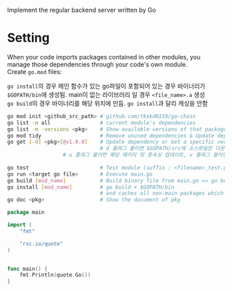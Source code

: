 Implement the regular backend server written by Go

# Setting
When your code imports packages contained in other modules, you manage those dependencies through your code's own module.  
Create `go.mod` files:
  
`go install`의 경우 메인 함수가 있는 go파일이 포함되어 있는 경우 바이너리가 `$GOPATH/bin`에 생성됨. main이 없는 라이브러리 일 경우 `<file_name>.a` 생성  
`go build`의 경우 바이너리를 해당 위치에 만듬. `go install`과 달리 캐싱을 안함
```bash
go mod init <github_src_path> # github.com/tkxkd0159/go-chain
go list -m all                # current module's dependencies
go list -m -versions <pkg>    # Show available versions of that package
go mod tidy                   # Remove unused dependencies & Update dependencies
go get [-d] <pkg>[@v1.0.0]    # Update dependency or Get a specific version of dependency
                              # d 플래그 붙이면 $GOPATH/src에 소스파일만 다운로드, 안붙이면 빌드해서 $GOPATH/bin에 바이너리까지 생성
			      # u 플래그 붙이면 해당 패키지 및 종속성 업데이트, v 플래그 붙이면 로그 출력
			      
go test                       # Test module (suffix : <filename>_test.go)
go run <target go file>       # Execute main.go
go build [mod_name]           # Build binary file from main.go => go build, go build . for cwd
go install [mod_name]         # go build + $GOPATH/bin 
                              # and caches all non-main packages which are imported to $GOPATH/pkg
go doc <pkg>                  # Show the document of pkg
```

```go
package main

import (
	"fmt"

	"rsc.io/quote"
)


func main() {
    fmt.Println(quote.Go())
}
```
